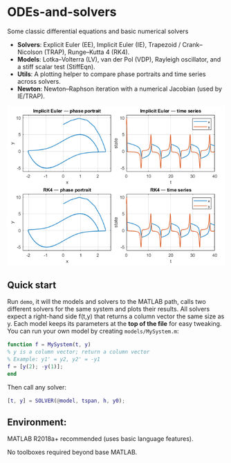# ODEs-and-solvers

Some classic differential equations and basic numerical solvers

- **Solvers**: Explicit Euler (EE), Implicit Euler (IE), Trapezoid / Crank–Nicolson (TRAP), Runge–Kutta 4 (RK4).  
- **Models**: Lotka–Volterra (LV), van der Pol (VDP), Rayleigh oscillator, and a stiff scalar test (StiffEqn).  
- **Utils**: A plotting helper to compare phase portraits and time series across solvers.  
- **Newton**: Newton–Raphson iteration with a numerical Jacobian (used by IE/TRAP).


![preview](docs/preview.png)


## Quick start

Run `demo`, it will the models and solvers to the MATLAB path, calls two different solvers for the same system and plots their results.
All solvers expect a right-hand side f(t,y) that returns a column vector the same size as y. Each model keeps its parameters at the **top of the file** for easy tweaking.
You can run your own model by creating `models/MySystem.m`:
```matlab
function f = MySystem(t, y)
% y is a column vector; return a column vector
% Example: y1' = y2, y2' = -y1
f = [y(2); -y(1)];
end
```

Then call any solver:
```matlab
[t, y] = SOLVER(@model, tspan, h, y0);
```

## Environment:

MATLAB R2018a+ recommended (uses basic language features).

No toolboxes required beyond base MATLAB.
